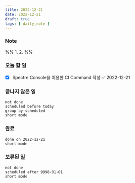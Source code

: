 ```yaml
---
title: 2022-12-21
date: 2022-12-21
draft: true
tags: [ daily_note ]
---
```


### Note
%%
	1. 
	2. 
%%

### 오늘 할 일
- [x] Spectre Console을 이용한 CI Command 작성 ✅ 2022-12-21

### 끝나지 않은 일
```tasks
not done
scheduled before today
group by scheduled
short mode
```

### 완료
```tasks
done on 2022-12-21
short mode
```

### 보류된 일
```tasks
not done
scheduled after 9998-01-01
short mode
```